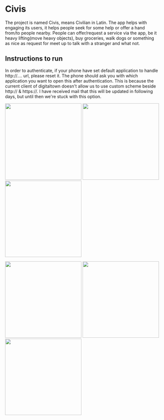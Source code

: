 # Civis
The project is named Civis, means Civilian in Latin. The app helps with engaging its users, it helps people seek for some help or offer a hand from/to people nearby. People can offer/request a service via the app, be it heavy lifting(move heavy objects), buy groceries, walk dogs or something as nice as request for meet up to talk with a stranger and what not.

## Instructions to run

In order to authenticate, if your phone have set default application to handle http://.... url, please reset it. The phone should ask you with which application you want to open this after authentication. This is because the current client of digitaltown doesn't allow us to use custom scheme beside http:// & https://. I have received mail that this will be updated in following days, but until then we're stuck with this option.

<img src="https://github.com/ditek/Civis/blob/master/login.png" width="250"> <img src="https://github.com/ditek/Civis/blob/master/main.png" width="250"> <img src="https://github.com/ditek/Civis/blob/master/details.png" width="250">

<img src="https://github.com/ditek/Civis/blob/master/add.png" width="250"> <img src="https://github.com/ditek/Civis/blob/master/profile.png" width="250"> <img src="https://github.com/ditek/Civis/blob/master/app/src/main/res/mipmap-xxxhdpi/ic_launcher.png" width="250"> 
